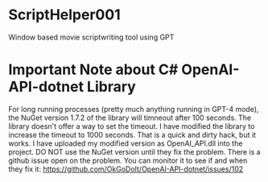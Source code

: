 # ScriptHelper001
Window based movie scriptwriting tool using GPT

# Important Note about C# OpenAI-API-dotnet Library
For long running processes (pretty much anything running in GPT-4 mode), the NuGet version 1.7.2 of the library 
will timneout after 100 seconds.  The library doesn't offer a way to set the timeout.
I have modified the library to increase the timeout to 1000 seconds.  That is a quick and dirty hack, but it works.
I have uploaded my modified version as OpenAI_API.dll into the project.  DO NOT use the NuGet version until they fix the problem.
There is a github issue open on the problem.  You can monitor it to see if and when they fix it: 
https://github.com/OkGoDoIt/OpenAI-API-dotnet/issues/102

